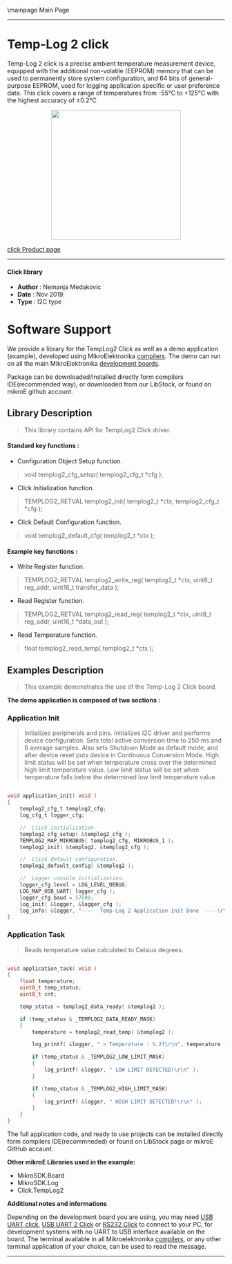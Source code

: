 \mainpage Main Page

 

---
# Temp-Log 2 click

Temp-Log 2 click is a precise ambient temperature measurement device, equipped with the additional non-volatile (EEPROM) memory that can be used
to permanently store system configuration, and 64 bits of general-purpose EEPROM, used for logging application specific or user preference data.
This click covers a range of temperatures from -55°C to +125°C with the highest accuracy of ±0.2°C

<p align="center">
  <img src="https://download.mikroe.com/images/click_for_ide/templog2_click.png" height=300px>
</p>


[click Product page](<https://www.mikroe.com/temp-log-2-click>)

---


#### Click library

- **Author**        : Nemanja Medakovic
- **Date**          : Nov 2019.
- **Type**          : I2C type


# Software Support

We provide a library for the TempLog2 Click 
as well as a demo application (example), developed using MikroElektronika 
[compilers](https://shop.mikroe.com/compilers).
The demo can run on all the main MikroElektronika [development boards](https://shop.mikroe.com/development-boards).

Package can be downloaded/installed directly form compilers IDE(recommended way), or downloaded from our LibStock, or found on mikroE github account.

## Library Description

> This library contains API for TempLog2 Click driver.

#### Standard key functions :

- Configuration Object Setup function.
> void templog2_cfg_setup( templog2_cfg_t *cfg );
 
- Click Initialization function.
> TEMPLOG2_RETVAL templog2_init( templog2_t *ctx, templog2_cfg_t *cfg );

- Click Default Configuration function.
> void templog2_default_cfg( templog2_t *ctx );


#### Example key functions :

- Write Register function.
> TEMPLOG2_RETVAL templog2_write_reg( templog2_t *ctx, uint8_t reg_addr, uint16_t transfer_data );
 
- Read Register function.
> TEMPLOG2_RETVAL templog2_read_reg( templog2_t *ctx, uint8_t reg_addr, uint16_t *data_out );

- Read Temperature function.
> float templog2_read_temp( templog2_t *ctx );

## Examples Description

>
> This example demonstrates the use of the Temp-Log 2 Click board.
>

**The demo application is composed of two sections :**

### Application Init

>
> Initializes peripherals and pins.
> Initializes I2C driver and performs device configuration.
> Sets total active conversion time to 250 ms and 8 average samples.
> Also sets Shutdown Mode as default mode, and after device reset puts device
> in Continuous Conversion Mode.
> High limit status will be set when temperature cross over the determined
> high limit temperature value.
> Low limit status will be set when temperature falls below the determined
> low limit temperature value.
>

```c

void application_init( void )
{
    templog2_cfg_t templog2_cfg;
    log_cfg_t logger_cfg;

    //  Click initialization.
    templog2_cfg_setup( &templog2_cfg );
    TEMPLOG2_MAP_MIKROBUS( templog2_cfg, MIKROBUS_1 );
    templog2_init( &templog2, &templog2_cfg );

    //  Click default configuration.
    templog2_default_config( &templog2 );

    //  Logger console initialization.
    logger_cfg.level = LOG_LEVEL_DEBUG;
    LOG_MAP_USB_UART( logger_cfg );
	logger_cfg.baud = 57600;
    log_init( &logger, &logger_cfg );
    log_info( &logger, "----  Temp-Log 2 Application Init Done  ----\r\n" );
}

```

### Application Task

>
> Reads temperature value calculated to Celsius degrees.
>

```c

void application_task( void )
{
    float temperature;
    uint8_t temp_status;
    uint8_t cnt;

    temp_status = templog2_data_ready( &templog2 );

    if (temp_status & _TEMPLOG2_DATA_READY_MASK)
    {
        temperature = templog2_read_temp( &templog2 );

        log_printf( &logger, " > Temperature : %.2f\r\n", temperature );

        if (temp_status & _TEMPLOG2_LOW_LIMIT_MASK)
        {
            log_printf( &logger, " LOW LIMIT DETECTED!\r\n" );
        }

        if (temp_status & _TEMPLOG2_HIGH_LIMIT_MASK)
        {
            log_printf( &logger, " HIGH LIMIT DETECTED!\r\n" );
        }
    }
}

```

The full application code, and ready to use projects can be  installed directly form compilers IDE(recommneded) or found on LibStock page or mikroE GitHub accaunt.

**Other mikroE Libraries used in the example:**

- MikroSDK.Board
- MikroSDK.Log
- Click.TempLog2

**Additional notes and informations**

Depending on the development board you are using, you may need 
[USB UART click](https://shop.mikroe.com/usb-uart-click), 
[USB UART 2 Click](https://shop.mikroe.com/usb-uart-2-click) or 
[RS232 Click](https://shop.mikroe.com/rs232-click) to connect to your PC, for 
development systems with no UART to USB interface available on the board. The 
terminal available in all Mikroelektronika 
[compilers](https://shop.mikroe.com/compilers), or any other terminal application 
of your choice, can be used to read the message.



---
